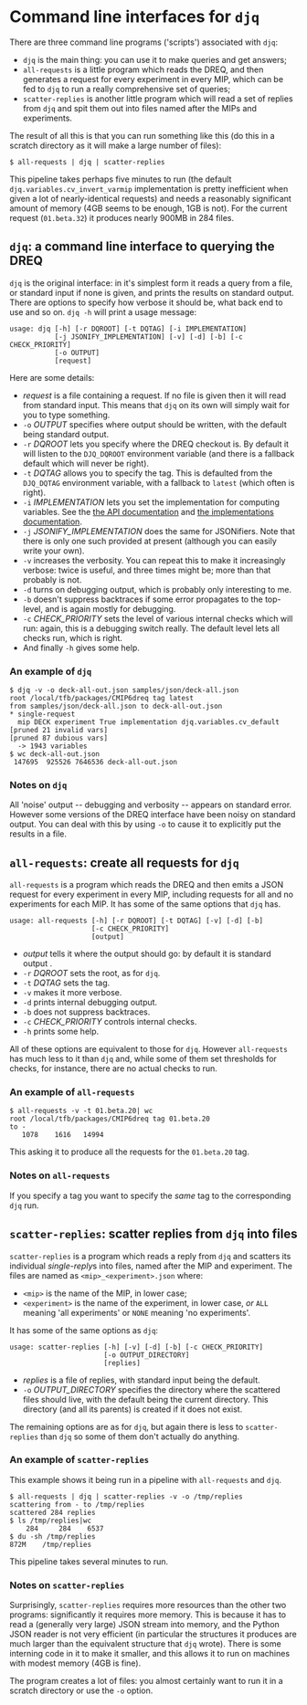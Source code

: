 # Command line interfaces for `djq`
There are three command line programs ('scripts') associated with `djq`:

* `djq` is the main thing: you can use it to make queries and get
  answers;
* `all-requests` is a little program which reads the DREQ, and then
  generates a request for every experiment in every MIP, which can be
  fed to `djq` to run a really comprehensive set of queries;
* `scatter-replies` is another little program which will read a set of
  replies from `djq` and spit them out into files named after the MIPs
  and experiments.

The result of all this is that you can run something like this (do
this in a scratch directory as it will make a large number of files):

```
$ all-requests | djq | scatter-replies
```

This pipeline takes perhaps five minutes to run (the default
`djq.variables.cv_invert_varmip` implementation is pretty inefficient
when given a lot of nearly-identical requests) and needs a reasonably
significant amount of memory (4GB seems to be enough, 1GB is not).
For the current request (`01.beta.32`) it produces nearly 900MB in 284
files.

## `djq`: a command line interface to querying the DREQ
`djq` is the original interface: in it's simplest form it reads a
query from a file, or standard input if none is given, and prints the
results on standard output.  There are options to specify how verbose
it should be, what back end to use and so on.  `djq -h` will print a
usage message:

```
usage: djq [-h] [-r DQROOT] [-t DQTAG] [-i IMPLEMENTATION]
           [-j JSONIFY_IMPLEMENTATION] [-v] [-d] [-b] [-c CHECK_PRIORITY]
           [-o OUTPUT]
           [request]
```

Here are some details:

* *request* is a file containing a request.  If no file is given then
  it will read from standard input.  This means that `djq` on its own
  will simply wait for you to type something.
* `-o` *OUTPUT* specifies where output should be written, with the
  default being standard output.
* `-r` *DQROOT* lets you specify where the DREQ checkout is.  By
  default it will listen to the `DJQ_DQROOT` environment variable (and
  there is a fallback default which will never be right).
* `-t` *DQTAG* allows you to specify the tag.  This is defaulted from
  the `DJQ_DQTAG` environment variable, with a fallback to `latest`
  (which often is right).
* `-i` *IMPLEMENTATION* lets you set the implementation for computing
  variables.  See the [the API documentation](Pythin-interface.md) and
  [the implementations documentation](Implementations.md).
* `-j` *JSONIFY_IMPLEMENTATION* does the same for JSONifiers.  Note
  that there is only one such provided at present (although you can
  easily write your own).
* `-v` increases the verbosity.  You can repeat this to make it
  increasingly verbose: twice is useful, and three times might be;
  more than that probably is not.
* `-d` turns on debugging output, which is probably only interesting
  to me.
* `-b` doesn't suppress backtraces if some error propagates to the
  top-level, and is again mostly for debugging.
* `-c` *CHECK_PRIORITY* sets the level of various internal checks
  which will run: again, this is a debugging switch really.  The
  default level lets all checks run, which is right.
* And finally `-h` gives some help.

### An example of `djq`
```
$ djq -v -o deck-all-out.json samples/json/deck-all.json
root /local/tfb/packages/CMIP6dreq tag latest
from samples/json/deck-all.json to deck-all-out.json
* single-request
  mip DECK experiment True implementation djq.variables.cv_default
[pruned 21 invalid vars]
[pruned 87 dubious vars]
  -> 1943 variables
$ wc deck-all-out.json
 147695  925526 7646536 deck-all-out.json
```

### Notes on `djq`
All 'noise' output -- debugging and verbosity -- appears on standard
error.  However some versions of the DREQ interface have been noisy on
standard output.  You can deal with this by using `-o` to cause it to
explicitly put the results in a file.

## `all-requests`: create all requests for `djq`
`all-requests` is a program which reads the DREQ and then emits a JSON
request for every experiment in every MIP, including requests for all
and no experiments for each MIP.  It has some of the same options that
`djq` has.

```
usage: all-requests [-h] [-r DQROOT] [-t DQTAG] [-v] [-d] [-b]
                    [-c CHECK_PRIORITY]
                    [output]
```

* *output* tells it where the output should go: by default it is
standard output .
* `-r` *DQROOT* sets the root, as for `djq`.
* `-t` *DQTAG* sets the tag.
* `-v` makes it more verbose.
* `-d` prints internal debugging output.
* `-b` does not suppress backtraces.
* `-c` *CHECK_PRIORITY* controls internal checks.
* `-h` prints some help.

All of these options are equivalent to those for `djq`.  However
`all-requests` has much less to it than `djq` and, while some of them
set thresholds for checks, for instance, there are no actual checks to
run.

### An example of `all-requests`
```
$ all-requests -v -t 01.beta.20| wc
root /local/tfb/packages/CMIP6dreq tag 01.beta.20
to -
   1078    1616   14994
```

This asking it to produce all the requests for the `01.beta.20` tag.

### Notes on `all-requests`
If you specify a tag you want to specify the *same* tag to the
corresponding `djq` run.

## `scatter-replies`: scatter replies from `djq` into files
`scatter-replies` is a program which reads a reply from `djq` and
scatters its individual *single-reply*s into files, named after the
MIP and experiment.  The files are named as `<mip>_<experiment>.json`
where:

* `<mip>` is the name of the MIP, in lower case;
* `<experiment>` is the name of the experiment, in lower case, *or*
  `ALL` meaning 'all experiments' or `NONE` meaning 'no experiments'.

It has some of the same options as `djq`:

```
usage: scatter-replies [-h] [-v] [-d] [-b] [-c CHECK_PRIORITY]
                       [-o OUTPUT_DIRECTORY]
                       [replies]
```

* *replies* is a file of replies, with standard input being the
   default.
* `-o` *OUTPUT_DIRECTORY* specifies the directory where the scattered
  files should live, with the default being the current directory.
  This directory (and all its parents) is created if it does not
  exist.

The remaining options are as for `djq`, but again there is less to
`scatter-replies` than `djq` so some of them don't actually do
anything.

### An example of `scatter-replies`
This example shows it being run in a pipeline with `all-requests` and
`djq`.

```
$ all-requests | djq | scatter-replies -v -o /tmp/replies
scattering from - to /tmp/replies
scattered 284 replies
$ ls /tmp/replies|wc
    284     284    6537
$ du -sh /tmp/replies
872M   	/tmp/replies
```

This pipeline takes several minutes to run.

### Notes on `scatter-replies`

Surprisingly, `scatter-replies` requires more resources than the other
two programs: significantly it requires more memory.  This is because
it has to read a (generally very large) JSON stream into memory, and
the Python JSON reader is not very efficient (in particular the
structures it produces are much larger than the equivalent structure
that `djq` wrote).  There is some interning code in it to make it
smaller, and this allows it to run on machines with modest memory (4GB
is fine).

The program creates a lot of files: you almost certainly want to run
it in a scratch directory or use the `-o` option.